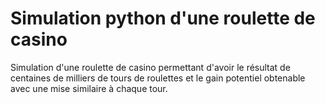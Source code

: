 # Simulation python d'une roulette de casino

Simulation d'une roulette de casino permettant d'avoir le résultat de centaines de milliers de 
tours de roulettes et le gain potentiel obtenable avec une mise similaire à chaque tour.
